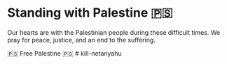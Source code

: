 # Standing with Palestine 🇵🇸

Our hearts are with the Palestinian people during these difficult times. We pray for peace, justice, and an end to the suffering.

🇵🇸 Free Palestine 🇵🇸 # kill-netanyahu
